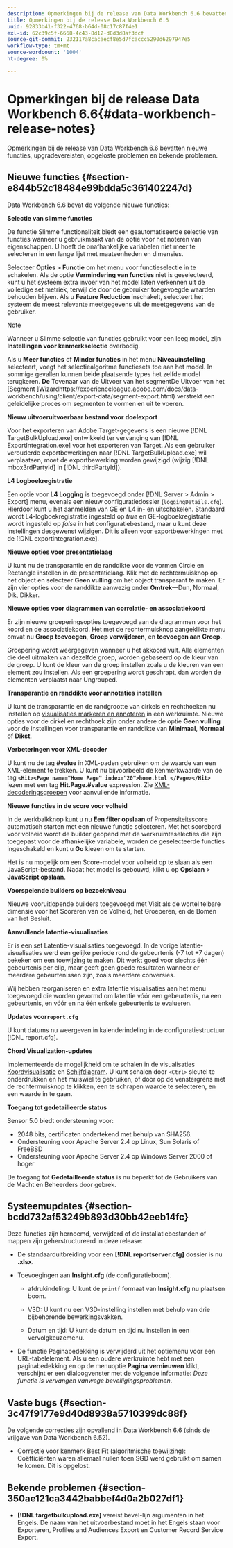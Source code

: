 ```yaml
---
description: Opmerkingen bij de release van Data Workbench 6.6 bevatten nieuwe functies, upgradevereisten, opgeloste problemen en bekende problemen.
title: Opmerkingen bij de release Data Workbench 6.6
uuid: 92833b41-f322-4768-b64d-08c17c87f4e1
exl-id: 62c39c5f-6668-4c43-8d12-d8d3d8af3dcf
source-git-commit: 232117a8cacaecf8e5d7fcaccc5290d6297947e5
workflow-type: tm+mt
source-wordcount: '1004'
ht-degree: 0%

---
```


# Opmerkingen bij de release Data Workbench 6.6{#data-workbench-release-notes}

Opmerkingen bij de release van Data Workbench 6.6 bevatten nieuwe functies, upgradevereisten, opgeloste problemen en bekende problemen.

## Nieuwe functies {#section-e844b52c18484e99bdda5c361402247d}

Data Workbench 6.6 bevat de volgende nieuwe functies:

**Selectie van slimme functies**

De functie Slimme functionaliteit biedt een geautomatiseerde selectie van functies wanneer u gebruikmaakt van de optie voor het noteren van eigenschappen. U hoeft de onafhankelijke variabelen niet meer te selecteren in een lange lijst met maateenheden en dimensies.

Selecteer **Opties > Functie** om het menu voor functieselectie in te schakelen. Als de optie **Vermindering van functies** niet is geselecteerd, kunt u het systeem extra invoer van het model laten verkennen uit de volledige set metriek, terwijl de door de gebruiker toegevoegde waarden behouden blijven. Als u **Feature Reduction** inschakelt, selecteert het systeem de meest relevante meetgegevens uit de meetgegevens van de gebruiker.

>[!NOTE]
>
>Wanneer u Slimme selectie van functies gebruikt voor een leeg model, zijn **Instellingen voor kenmerkselectie** overbodig.

Als u **Meer functies** of **Minder functies** in het menu **Niveauinstelling** selecteert, voegt het selectiealgoritme functiesets toe aan het model. In sommige gevallen kunnen beide plaatsende types het zelfde model terugkeren.
**De** Tovenaar van de Uitvoer van het segmentDe Uitvoer van het  [Segment ]Wizardhttps://experienceleague.adobe.com/docs/data-workbench/using/client/export-data/segment-export.html) verstrekt een geleidelijke proces om segmenten te vormen en uit te voeren.

**Nieuw uitvoeruitvoerbaar bestand voor doelexport**

Voor het exporteren van Adobe Target-gegevens is een nieuwe [!DNL TargetBulkUpload.exe] ontwikkeld ter vervanging van [!DNL ExportIntegration.exe] voor het exporteren van Target. Als een gebruiker verouderde exportbewerkingen naar [!DNL TargetBulkUpload.exe] wil verplaatsen, moet de exportbewerking worden gewijzigd (wijzig [!DNL mbox3rdPartyId] in [!DNL thirdPartyId]).

**L4 Logboekregistratie**

Een optie voor **L4 Logging** is toegevoegd onder [!DNL Server > Admin > Export] menu, evenals een nieuw configuratiedossier (`loggingDetails.cfg`). Hierdoor kunt u het aanmelden van GE en L4 in- en uitschakelen. Standaard wordt L4-logboekregistratie ingesteld op *true* en GE-logboekregistratie wordt ingesteld op *false* in het configuratiebestand, maar u kunt deze instellingen desgewenst wijzigen. Dit is alleen voor exportbewerkingen met de [!DNL exportintegration.exe].

**Nieuwe opties voor presentatielaag**

U kunt nu de transparantie en de randdikte voor de vormen Circle en Rectangle instellen in de presentatielaag. Klik met de rechtermuisknop op het object en selecteer **Geen vulling** om het object transparant te maken. Er zijn vier opties voor de randdikte aanwezig onder **Omtrek**—Dun, Normaal, Dik, Dikker.

**Nieuwe opties voor diagrammen van correlatie- en associatiekoord**

Er zijn nieuwe groeperingsopties toegevoegd aan de diagrammen voor het koord en de associatiekoord. Het met de rechtermuisknop aangeklikte menu omvat nu **Groep toevoegen**, **Groep verwijderen**, en **toevoegen aan Groep**.

Groepering wordt weergegeven wanneer u het akkoord vult. Alle elementen die deel uitmaken van dezelfde groep, worden gebaseerd op de kleur van de groep. U kunt de kleur van de groep instellen zoals u de kleuren van een element zou instellen. Als een groepering wordt geschrapt, dan worden de elementen verplaatst naar Ungrouped.

**Transparantie en randdikte voor annotaties instellen**

U kunt de transparantie en de randgrootte van cirkels en rechthoeken nu instellen op [visualisaties markeren en annoteren](../../home/c-get-started/c-vis/c-present-layer.md#concept-1235f55dfeb14e0898a1cbc13a827f67) in een werkruimte. Nieuwe opties voor de cirkel en rechthoek zijn onder andere de optie **Geen vulling** voor de instellingen voor transparantie en randdikte van **Minimaal**, **Normaal** of **Dikst**.

**Verbeteringen voor XML-decoder**

U kunt nu de tag **#value** in XML-paden gebruiken om de waarde van een XML-element te trekken. U kunt nu bijvoorbeeld de kenmerkwaarde van de tag **`<Hit><Page name="Home Page" index="20">home.html </Page></Hit>`** lezen met een tag **Hit.Page.#value** expression. Zie [XML-decoderingsgroepen](../../home/c-dataset-const-proc/c-dataset-inc-files/c-types-dataset-inc-files/c-log-proc-dataset-inc-files/c-xml-dec-grps.md#concept-5eda5ab253724674832f6951e2a0d1c3) voor aanvullende informatie.

**Nieuwe functies in de score voor volheid**

In de werkbalkknop kunt u nu **Een filter opslaan** of Propensiteitsscore automatisch starten met een nieuwe functie selecteren. Met het scorebord voor volheid wordt de builder geopend met de werkruimteselecties die zijn toegepast voor de afhankelijke variabele, worden de geselecteerde functies ingeschakeld en kunt u **Go** kiezen om te starten.

Het is nu mogelijk om een Score-model voor volheid op te slaan als een JavaScript-bestand. Nadat het model is gebouwd, klikt u op **Opslaan** > **JavaScript opslaan**.

**Voorspelende builders op bezoekniveau**

Nieuwe vooruitlopende builders toegevoegd met Visit als de wortel telbare dimensie voor het Scoreren van de Volheid, het Groeperen, en de Bomen van het Besluit.

**Aanvullende latentie-visualisaties**

Er is een set Latentie-visualisaties toegevoegd. In de vorige latentie-visualisaties werd een gelijke periode rond de gebeurtenis (-7 tot +7 dagen) bekeken om een toewijzing te maken. Dit werkt goed voor slechts één gebeurtenis per clip, maar geeft geen goede resultaten wanneer er meerdere gebeurtenissen zijn, zoals meerdere conversies.

Wij hebben reorganiseren en extra latentie visualisaties aan het menu toegevoegd die worden gevormd om latentie vóór een gebeurtenis, na een gebeurtenis, en vóór en na één enkele gebeurtenis te evalueren.

**Updates voor`report.cfg`**

U kunt datums nu weergeven in kalenderindeling in de configuratiestructuur [!DNL report.cfg].

**Chord Visualization-updates**

Implementeerde de mogelijkheid om te schalen in de visualisaties [Koordvisualisatie](../../home/c-get-started/c-analysis-vis/c-chord-visualization.md#concept-ca600beb11674f3bb2696edf41f1dda9) en [Schijfdiagram](../../home/c-get-started/c-analysis-vis/c-pie-chart.md#concept-65bd6e41ee814684a7f53ea69142f21c). U kunt schalen door `<Ctrl>` sleutel te onderdrukken en het muiswiel te gebruiken, of door op de venstergrens met de rechtermuisknop te klikken, een te schrapen waarde te selecteren, en een waarde in te gaan.

**Toegang tot gedetailleerde status**

Sensor 5.0 biedt ondersteuning voor:

* 2048 bits, certificaten ondertekend met behulp van SHA256.
* Ondersteuning voor Apache Server 2.4 op Linux, Sun Solaris of FreeBSD
* Ondersteuning voor Apache Server 2.4 op Windows Server 2000 of hoger

De toegang tot **Gedetailleerde status** is nu beperkt tot de Gebruikers van de Macht en Beheerders door gebrek.

## Systeemupdates {#section-bcdd732af53249b893d30bb42eeb14fc}

Deze functies zijn hernoemd, verwijderd of de installatiebestanden of mappen zijn geherstructureerd in deze release:

* De standaarduitbreiding voor een **[!DNL reportserver.cfg]** dossier is nu **.xlsx**.

* Toevoegingen aan **Insight.cfg** (de configuratieboom).

   * afdrukindeling: U kunt de `printf` formaat van **Insight.cfg** nu plaatsen boom.

   * V3D: U kunt nu een V3D-instelling instellen met behulp van drie bijbehorende bewerkingsvakken.
   * Datum en tijd: U kunt de datum en tijd nu instellen in een vervolgkeuzemenu.

* De functie Paginabedekking is verwijderd uit het optiemenu voor een URL-tabelelement. Als u een oudere werkruimte hebt met een paginabedekking en op de menuoptie **Pagina vernieuwen** klikt, verschijnt er een dialoogvenster met de volgende informatie: *Deze functie is vervangen vanwege beveiligingsproblemen*.

## Vaste bugs {#section-3c47f9177e9d40d8938a5710399dc88f}

De volgende correcties zijn opvallend in Data Workbench 6.6 (sinds de vrijgave van Data Workbench 6.52).

* Correctie voor kenmerk Best Fit (algoritmische toewijzing): Coëfficiënten waren allemaal nullen toen SGD werd gebruikt om samen te komen. Dit is opgelost.

## Bekende problemen {#section-350ae121ca3442babbef4d0a2b027df1}

* **[!DNL targetbulkupload.exe]** vereist bevel-lijn argumenten in het Engels. De naam van het uitvoerbestand moet in het Engels staan voor Exporteren, Profiles and Audiences Export en Customer Record Service Export.
